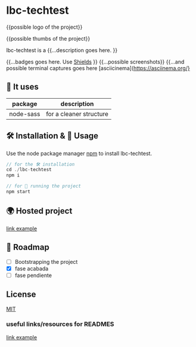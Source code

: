 # lbc-techtest

{{possible logo of the project}}

{{possible thumbs of the project}}

lbc-techtest is a {{...description goes here. }}

{{...badges goes here. Use [Shields](http://shields.io/) }}
{{...possible screenshots}}
{{...and possible terminal captures goes here [asciicinema](https://asciinema.org/}

## 🧾 It uses
| package   | description             |
| --------- | ----------------------- |
| node-sass | for a cleaner structure |

## 🛠 Installation & 🚀 Usage

Use the node package manager [npm](https://npmjs.com/) to install lbc-techtest.

```javascript
// for the 🛠 installation
cd ./lbc-techtest
npm i

// for 🚀 running the project
npm start
```



## 🌍 Hosted project
[link example](http://nooooooooooooooo.com/)

## 🚧 Roadmap
- [ ] Bootstrapping the project
- [x] fase acabada
- [ ] fase pendiente

## License
[MIT](https://choosealicense.com/licenses/mit/)

### useful links/resources for READMES
[link example](http://nooooooooooooooo.com/)
